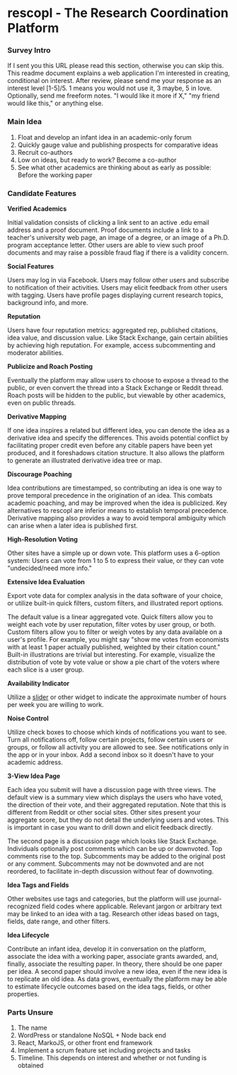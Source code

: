 # rescopl - The Research Coordination Platform

### Survey Intro
If I sent you this URL please read this section, otherwise you can skip this. This readme document explains a web application I'm interested in creating, conditional on interest. After review, please send me your response as an interest level [1-5]/5. 1 means you would not use it, 3 maybe, 5 in love. Optionally, send me freeform notes. "I would like it more if X," "my friend would like this," or anything else.

### Main Idea
1. Float and develop an infant idea in an academic-only forum
2. Quickly gauge value and publishing prospects for comparative ideas
3. Recruit co-authors
4. Low on ideas, but ready to work? Become a co-author
5. See what other academics are thinking about as early as possible: Before the working paper

### Candidate Features

**Verified Academics**

Initial validation consists of clicking a link sent to an active .edu email address and a proof document. Proof documents include a link to a teacher's university web page, an image of a degree, or an image of a Ph.D. program acceptance letter. Other users are able to view such proof documents and may raise a possible fraud flag if there is a validity concern.

**Social Features**

Users may log in via Facebook. Users may follow other users and subscribe to notification of their activities. Users may elicit feedback from other users with tagging. Users have profile pages displaying current research topics, background info, and more.

**Reputation**

Users have four reputation metrics: aggregated rep, published citations, idea value, and discussion value. Like Stack Exchange, gain certain abilities by achieving high reputation. For example, access subcommenting and moderator abilities.

**Publicize and Roach Posting**

Eventually the platform may allow users to choose to expose a thread to the public, or even convert the thread into a Stack Exchange or Reddit thread. Roach posts will be hidden to the public, but viewable by other academics, even on public threads.

**Derivative Mapping**

If one idea inspires a related but different idea, you can denote the idea as a derivative idea and specify the differences. This avoids potential conflict by facilitating proper credit even before any citable papers have been yet produced, and it foreshadows citation structure. It also allows the platform to generate an illustrated derivative idea tree or map.

**Discourage Poaching**

Idea contributions are timestamped, so contributing an idea is one way to prove temporal precedence in the origination of an idea. This combats academic poaching, and may be improved when the idea is publicized. Key alternatives to rescopl are inferior means to establish temporal precedence. Derivative mapping also provides a way to avoid temporal ambiguity which can arise when a later idea is published first.

**High-Resolution Voting**

Other sites have a simple up or down vote. This platform uses a 6-option system: Users can vote from 1 to 5 to express their value, or they can vote "undecided/need more info."

**Extensive Idea Evaluation**

Export vote data for complex analysis in the data software of your choice, or utilize built-in quick filters, custom filters, and illustrated report options.

The default value is a linear aggregated vote. Quick filters allow you to weight each vote by user reputation, filter votes by user group, or both. Custom filters allow you to filter or weigh votes by any data available on a user's profile. For example, you might say "show me votes from economists with at least 1 paper actually published, weighted by their citation count." Built-in illustrations are trivial but interesting. For example, visualize the distribution of vote by vote value or show a pie chart of the voters where each slice is a user group.

**Availability Indicator**

Utilize a [slider](https://jqueryui.com/slider/) or other widget to indicate the approximate number of hours per week you are willing to work.

**Noise Control**

Utilize check boxes to choose which kinds of notifications you want to see. Turn all notifications off, follow certain projects, follow certain users or groups, or follow all activity you are allowed to see. See notifications only in the app or in your inbox. Add a second inbox so it doesn't have to your academic address.

**3-View Idea Page**

Each idea you submit will have a discussion page with three views. The default view is a summary view which displays the users who have voted, the direction of their vote, and their aggregated reputation. Note that this is different from Reddit or other social sites. Other sites present your aggregate score, but they do not detail the underlying users and votes. This is important in case you want to drill down and elicit feedback directly.

The second page is a discussion page which looks like Stack Exchange. Individuals optionally post comments which can be up or downvoted. Top comments rise to the top. Subcomments may be added to the original post or any comment. Subcomments may not be downvoted and are not reordered, to facilitate in-depth discussion without fear of downvoting.

**Idea Tags and Fields**

Other websites use tags and categories, but the platform will use journal-recognized field codes where applicable. Relevant jargon or arbitrary text may be linked to an idea with a tag. Research other ideas based on tags, fields, date range, and other filters.

**Idea Lifecycle**

Contribute an infant idea, develop it in conversation on the platform, associate the idea with a working paper, associate grants awarded, and, finally, associate the resulting paper. In theory, there should be one paper per idea. A second paper should involve a new idea, even if the new idea is to replicate an old idea. As data grows, eventually the platform may be able to estimate lifecycle outcomes based on the idea tags, fields, or other properties.

### Parts Unsure
1. The name
2. WordPress or standalone NoSQL + Node back end
3. React, MarkoJS, or other front end framework
4. Implement a scrum feature set including projects and tasks
5. Timeline. This depends on interest and whether or not funding is obtained
